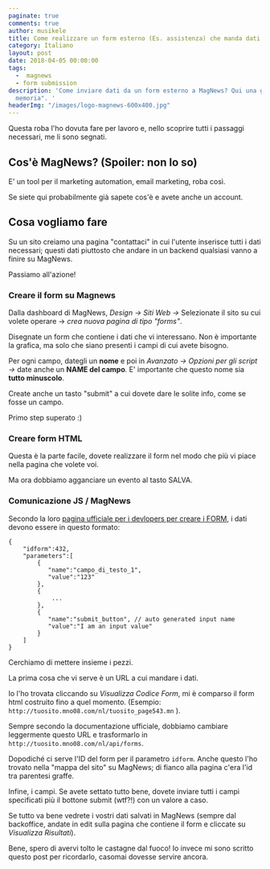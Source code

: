 ```yaml
---
paginate: true
comments: true
author: musikele
title: Come realizzare un form esterno (Es. assistenza) che manda dati a MagNews
category: Italiano
layout: post
date: 2018-04-05 00:00:00
tags:
  -  magnews
  - form submission
description: 'Come inviare dati da un form esterno a MagNews? Qui una guida "a futura
  memoria". '
headerImg: "/images/logo-magnews-600x400.jpg"
---
```

Questa roba l'ho dovuta fare per lavoro e, nello scoprire tutti i passaggi necessari, me li sono segnati.

## Cos'è MagNews? (Spoiler: non lo so)

E' un tool per il marketing automation, email marketing, roba così. 

Se siete qui probabilmente già sapete cos'è e avete anche un account. 

## Cosa vogliamo fare

Su un sito creiamo una pagina "contattaci" in cui l'utente inserisce tutti i dati necessari; questi dati piuttosto che andare in un backend qualsiasi vanno a finire su MagNews.

Passiamo all'azione!

### Creare il form su Magnews

Dalla dashboard di MagNews, _Design -> Siti Web ->_ Selezionate il sito su cui volete operare -> _crea nuova pagina di tipo "forms"_.

Disegnate un form che contiene i dati che vi interessano. Non è importante la grafica, ma solo che siano presenti i campi di cui avete bisogno.

Per ogni campo, dategli un **nome** e poi in _Avanzato -> Opzioni per gli script ->_ date anche un **NAME del campo**_._  E' importante che questo nome sia **tutto minuscolo**.

Create anche un tasto "submit" a cui dovete dare le solite info, come se fosse un campo.

Primo step superato :)

### Creare form HTML

Questa è la parte facile, dovete realizzare il form nel modo che più vi piace nella pagina che volete voi.

Ma ora dobbiamo agganciare un evento al tasto SALVA.

### Comunicazione JS / MagNews

Secondo la loro [pagina ufficiale per i devlopers per creare i FORM](https://be-mn1.mag-news.it/be/documentation.do?packageid=advanceduserguide&pageid=ws023), i dati devono essere in questo formato:

    {
        "idform":432,
        "parameters":[
            {
               "name":"campo_di_testo_1",
               "value":"123"
            },
            {
                ...
            },
            {
               "name":"submit_button", // auto generated input name
               "value":"I am an input value"
            }
        ]
    }

Cerchiamo di mettere insieme i pezzi.

La prima cosa che vi serve è un URL a cui mandare i dati.

Io l'ho trovata cliccando su _Visualizza Codice Form_, mi è comparso il form html costruito fino a quel momento. (Esempio: `http://tuosito.mno08.com/nl/tuosito_page543.mn` ).

Sempre secondo la documentazione ufficiale, dobbiamo cambiare leggermente questo URL e trasformarlo in `http://tuosito.mno08.com/nl/api/forms`. 

Dopodiché ci serve l'ID del form per il parametro `idform`. Anche questo l'ho trovato nella "mappa del sito" su MagNews; di fianco alla pagina c'era l'id tra parentesi graffe. 

Infine, i campi. Se avete settato tutto bene, dovete inviare tutti i campi specificati più il bottone submit (wtf?!) con un valore a caso. 

Se tutto va bene vedrete i vostri dati salvati in MagNews (sempre dal backoffice, andate in edit sulla pagina che contiene il form e cliccate su _Visualizza Risultati_). 

Bene, spero di avervi tolto le castagne dal fuoco! Io invece mi sono scritto questo post per ricordarlo, casomai dovesse servire ancora.  